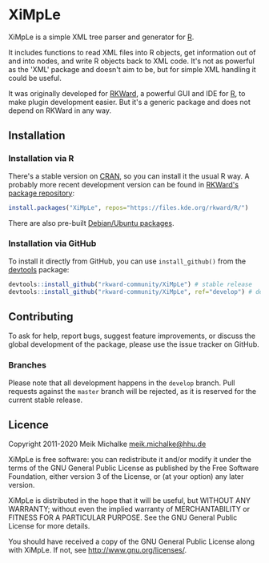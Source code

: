 # XiMpLe

XiMpLe is a simple XML tree parser and generator for [R](https://www.r-project.org).

It includes functions to read XML files into R objects, get information out of and into nodes, and
write R objects back to XML code. It's not as powerful as the 'XML' package and doesn't aim to be,
but for simple XML handling it could be useful.

It was originally developed for [RKWard](https://rkward.kde.org), a powerful GUI and IDE for
[R](https://www.r-project.org), to make plugin development easier. But it's a generic package and does
not depend on RKWard in any way.

## Installation

### Installation via R

There's a stable version on [CRAN](https://cran.r-project.org), so you can install it the usual R way. A probably
more recent development version can be found in [RKWard's package repository](https://files.kde.org/rkward/R):

```r
install.packages("XiMpLe", repos="https://files.kde.org/rkward/R/")
```

There are also pre-built [Debian/Ubuntu packages](https://files.kde.org/rkward/R/pckg/XiMpLe/deb_repo.html).

### Installation via GitHub

To install it directly from GitHub, you can use `install_github()` from the [devtools](https://github.com/r-lib/devtools) package:

```r
devtools::install_github("rkward-community/XiMpLe") # stable release
devtools::install_github("rkward-community/XiMpLe", ref="develop") # development release
```
 
## Contributing

To ask for help, report bugs, suggest feature improvements, or discuss the global
development of the package, please use the issue tracker on GitHub.

### Branches

Please note that all development happens in the `develop` branch. Pull requests against the `master`
branch will be rejected, as it is reserved for the current stable release.

## Licence

Copyright 2011-2020 Meik Michalke <meik.michalke@hhu.de>

XiMpLe is free software: you can redistribute it and/or modify
it under the terms of the GNU General Public License as published by
the Free Software Foundation, either version 3 of the License, or
(at your option) any later version.

XiMpLe is distributed in the hope that it will be useful,
but WITHOUT ANY WARRANTY; without even the implied warranty of
MERCHANTABILITY or FITNESS FOR A PARTICULAR PURPOSE.  See the
GNU General Public License for more details.

You should have received a copy of the GNU General Public License
along with XiMpLe.  If not, see <http://www.gnu.org/licenses/>.
